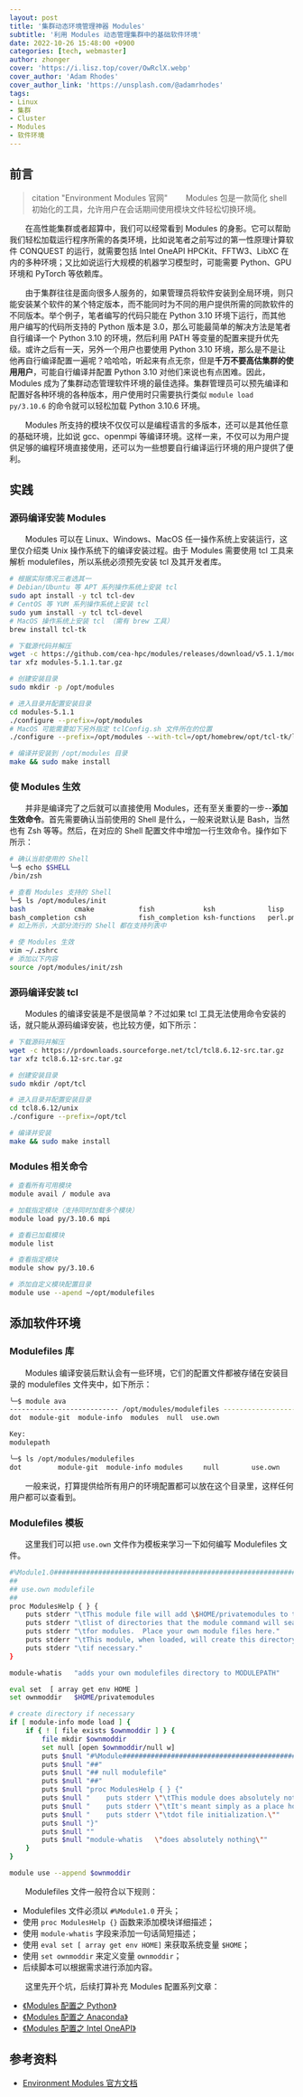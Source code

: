 ```yaml
---
layout: post
title: '集群动态环境管理神器 Modules'
subtitle: '利用 Modules 动态管理集群中的基础软件环境'
date: 2022-10-26 15:48:00 +0900
categories: [tech, webmaster]
author: zhonger
cover: 'https://i.lisz.top/cover/OwRclX.webp'
cover_author: 'Adam Rhodes'
cover_author_link: 'https://unsplash.com/@adamrhodes'
tags:  
- Linux
- 集群
- Cluster
- Modules
- 软件环境
---
```


## 前言

> citation "Environment Modules 官网"
> &emsp;&emsp;Modules 包是一款简化 shell 初始化的工具，允许用户在会话期间使用模块文件轻松切换环境。

&emsp;&emsp;在高性能集群或者超算中，我们可以经常看到 Modules 的身影。它可以帮助我们轻松加载运行程序所需的各类环境，比如说笔者之前写过的第一性原理计算软件 CONQUEST 的运行，就需要包括 Intel OneAPI HPCKit、FFTW3、LibXC 在内的多种环境；又比如说运行大规模的机器学习模型时，可能需要 Python、GPU 环境和 PyTorch 等依赖库。

&emsp;&emsp;由于集群往往是面向很多人服务的，如果管理员将软件安装到全局环境，则只能安装某个软件的某个特定版本，而不能同时为不同的用户提供所需的同款软件的不同版本。举个例子，笔者编写的代码只能在 Python 3.10 环境下运行，而其他用户编写的代码所支持的 Python 版本是 3.0，那么可能最简单的解决方法是笔者自行编译一个 Python 3.10 的环境，然后利用 PATH 等变量的配置来提升优先级。或许之后有一天，另外一个用户也要使用 Python 3.10 环境，那么是不是让他再自行编译配置一遍呢？哈哈哈，听起来有点无奈，但是**千万不要高估集群的使用用户**，可能自行编译并配置 Python 3.10 对他们来说也有点困难。因此，Modules 成为了集群动态管理软件环境的最佳选择。集群管理员可以预先编译和配置好各种环境的各种版本，用户使用时只需要执行类似 `module load py/3.10.6` 的命令就可以轻松加载 Python 3.10.6 环境。

&emsp;&emsp;Modules 所支持的模块不仅仅可以是编程语言的多版本，还可以是其他任意的基础环境，比如说 gcc、openmpi 等编译环境。这样一来，不仅可以为用户提供足够的编程环境直接使用，还可以为一些想要自行编译运行环境的用户提供了便利。

## 实践

### 源码编译安装 Modules

&emsp;&emsp;Modules 可以在 Linux、Windows、MacOS 任一操作系统上安装运行，这里仅介绍类 Unix 操作系统下的编译安装过程。由于 Modules 需要使用 tcl 工具来解析 modulefiles，所以系统必须预先安装 tcl 及其开发者库。

```bash
# 根据实际情况三者选其一
# Debian/Ubuntu 等 APT 系列操作系统上安装 tcl
sudo apt install -y tcl tcl-dev
# CentOS 等 YUM 系列操作系统上安装 tcl
sudo yum install -y tcl tcl-devel
# MacOS 操作系统上安装 tcl （需有 brew 工具）
brew install tcl-tk

# 下载源代码并解压
wget -c https://github.com/cea-hpc/modules/releases/download/v5.1.1/modules-5.1.1.tar.gz
tar xfz modules-5.1.1.tar.gz

# 创建安装目录
sudo mkdir -p /opt/modules

# 进入目录并配置安装目录
cd modules-5.1.1
./configure --prefix=/opt/modules
# MacOS 可能需要如下另外指定 tclConfig.sh 文件所在的位置
./configure --prefix=/opt/modules --with-tcl=/opt/homebrew/opt/tcl-tk/lib

# 编译并安装到 /opt/modules 目录
make && sudo make install
```

### 使 Modules 生效

&emsp;&emsp;并非是编译完了之后就可以直接使用 Modules，还有至关重要的一步--**添加生效命令**。首先需要确认当前使用的 Shell 是什么，一般来说默认是 Bash，当然也有 Zsh 等等。然后，在对应的 Shell 配置文件中增加一行生效命令。操作如下所示：

```bash
# 确认当前使用的 Shell
╰─$ echo $SHELL
/bin/zsh

# 查看 Modules 支持的 Shell
╰─$ ls /opt/modules/init
bash            cmake           fish            ksh             lisp            profile.csh     python.py       ruby.rb         tcl             tcsh_completion zsh-functions
bash_completion csh             fish_completion ksh-functions   perl.pm         profile.sh      r.R             sh              tcsh            zsh
# 如上所示，大部分流行的 Shell 都在支持列表中

# 使 Modules 生效
vim ~/.zshrc
# 添加以下内容
source /opt/modules/init/zsh
```

### 源码编译安装 tcl

&emsp;&emsp;Modules 的编译安装是不是很简单？不过如果 tcl 工具无法使用命令安装的话，就只能从源码编译安装，也比较方便，如下所示：

```bash
# 下载源码并解压
wget -c https://prdownloads.sourceforge.net/tcl/tcl8.6.12-src.tar.gz
tar xfz tcl8.6.12-src.tar.gz

# 创建安装目录
sudo mkdir /opt/tcl

# 进入目录并配置安装目录
cd tcl8.6.12/unix
./configure --prefix=/opt/tcl

# 编译并安装
make && sudo make install
```

### Modules 相关命令

```bash
# 查看所有可用模块
module avail / module ava

# 加载指定模块（支持同时加载多个模块）
module load py/3.10.6 mpi

# 查看已加载模块
module list

# 查看指定模块
module show py/3.10.6

# 添加自定义模块配置目录
module use --apend ~/opt/modulefiles
```

## 添加软件环境

### Modulefiles 库

&emsp;&emsp;Modules 编译安装后默认会有一些环境，它们的配置文件都被存储在安装目录的 modulefiles 文件夹中，如下所示：

```bash
╰─$ module ava
--------------------------- /opt/modules/modulefiles ---------------------------
dot  module-git  module-info  modules  null  use.own

Key:
modulepath

╰─$ ls /opt/modules/modulefiles
dot         module-git  module-info modules     null        use.own
```

&emsp;&emsp;一般来说，打算提供给所有用户的环境配置都可以放在这个目录里，这样任何用户都可以查看到。

### Modulefiles 模板

&emsp;&emsp;这里我们可以把 `use.own` 文件作为模板来学习一下如何编写 Modulefiles 文件。

```bash
#%Module1.0#####################################################################
##
## use.own modulefile
##
proc ModulesHelp { } {
    puts stderr "\tThis module file will add \$HOME/privatemodules to the"
    puts stderr "\tlist of directories that the module command will search"
    puts stderr "\tfor modules.  Place your own module files here."
    puts stderr "\tThis module, when loaded, will create this directory"
    puts stderr "\tif necessary."
}

module-whatis   "adds your own modulefiles directory to MODULEPATH"

eval set  [ array get env HOME ]
set ownmoddir   $HOME/privatemodules

# create directory if necessary
if [ module-info mode load ] {
    if { ! [ file exists $ownmoddir ] } {
        file mkdir $ownmoddir
        set null [open $ownmoddir/null w]
        puts $null "#%Module########################################################################"
        puts $null "##"
        puts $null "## null modulefile"
        puts $null "##"
        puts $null "proc ModulesHelp { } {"
        puts $null "    puts stderr \"\tThis module does absolutely nothing.\""
        puts $null "    puts stderr \"\tIt's meant simply as a place holder in your\""
        puts $null "    puts stderr \"\tdot file initialization.\""
        puts $null "}"
        puts $null ""
        puts $null "module-whatis   \"does absolutely nothing\""
    }
}

module use --append $ownmoddir
```

&emsp;&emsp;Modulefiles 文件一般符合以下规则：

- Modulefiles 文件必须以 `#%Module1.0` 开头；
- 使用 `proc ModulesHelp {}` 函数来添加模块详细描述；
- 使用 `module-whatis` 字段来添加一句话简短描述；
- 使用 `eval set [ array get env HOME]` 来获取系统变量 `$HOME`；
- 使用 `set ownmoddir` 来定义变量 `ownmoddir`；
- 后续脚本可以根据需求进行添加内容。

&emsp;&emsp;这里先开个坑，后续打算补充 Modules 配置系列文章：

- [《Modules 配置之 Python》](modules-python.html)
- [《Modules 配置之 Anaconda》](modules-conda.html)
- [《Modules 配置之 Intel OneAPI》](modules-intel.html)

## 参考资料

- [Environment Modules 官方文档](https://modules.readthedocs.io/en/latest/index.html)
